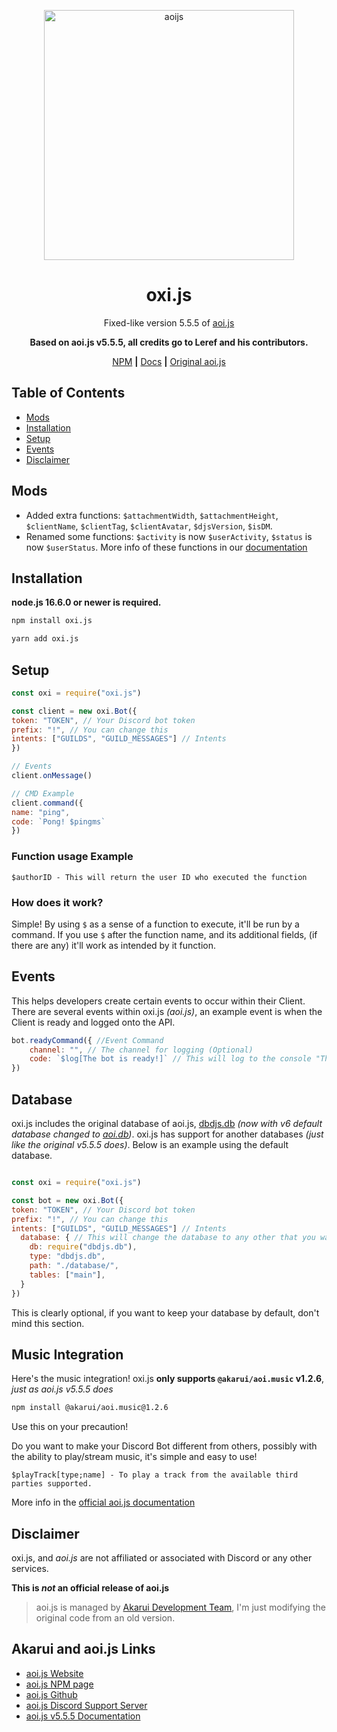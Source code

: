 <p align="center">
  <a href="https://aoi.js.org">
    <img width="400" src="https://github.com/aoijs/website/blob/master/assets/images/aoijs-new.png?raw=true" alt="aoijs">
  </a>
</p>

<h1 align="center">oxi.js</h1>

<div align="center">

Fixed-like version 5.5.5 of [aoi.js](https://www.npmjs.com/package/aoi.js)

**Based on aoi.js v5.5.5, all credits go to Leref and his contributors.**

[NPM](http://npmjs.org/package/oxi.js) **|** [Docs](https://oxtag4.gitbook.io/oxi.js-docs) **|** [Original aoi.js](https://npmjs.com/package/aoi.js)
    
</div>

## Table of Contents
- [Mods](#mods) 
- [Installation](#installation)
- [Setup](#setup)
- [Events](#events)
- [Disclaimer](#disclaimer)

## Mods

- Added extra functions: `$attachmentWidth`, `$attachmentHeight`, `$clientName`, `$clientTag`, `$clientAvatar`, `$djsVersion`, `$isDM`.
- Renamed some functions:
`$activity` is now `$userActivity`, `$status` is now `$userStatus`. More info of these functions in our [documentation](https://oxtag4.gitbook.io/oxi.js-docs)

## Installation

**node.js 16.6.0 or newer is required.**  


```bash
npm install oxi.js
```

```bash
yarn add oxi.js
```

## Setup

```javascript
const oxi = require("oxi.js")

const client = new oxi.Bot({
token: "TOKEN", // Your Discord bot token
prefix: "!", // You can change this
intents: ["GUILDS", "GUILD_MESSAGES"] // Intents
})

// Events
client.onMessage()

// CMD Example
client.command({
name: "ping",
code: `Pong! $pingms`
})
```

### Function usage Example

```
$authorID - This will return the user ID who executed the function
```

### How does it work?

Simple! By using `$` as a sense of a function to execute, it'll be run by a command.
If you use `$` after the function name, and its additional fields, (if there are any) it'll work as intended by it function.

## Events

This helps developers create certain events to occur within their Client. There are several events within oxi.js _(aoi.js)_, an example event is when the Client is ready and logged onto the API.

```javascript
bot.readyCommand({ //Event Command
    channel: "", // The channel for logging (Optional)
    code: `$log[The bot is ready!]` // This will log to the console "The bot is ready!"
})
```

## Database

oxi.js includes the original database of aoi.js, [dbdjs.db](https://npmjs.com/package/dbdjs.db) _(now with v6 default database changed to [aoi.db](https://npmjs.com/package/aoi.db))_. oxi.js has support for another databases _(just like the original v5.5.5 does)_. Below is an example using the default database.

```javascript

const oxi = require("oxi.js")

const bot = new oxi.Bot({
token: "TOKEN", // Your Discord bot token
prefix: "!", // You can change this
intents: ["GUILDS", "GUILD_MESSAGES"] // Intents
  database: { // This will change the database to any other that you want, not required!
    db: require("dbdjs.db"),
    type: "dbdjs.db",
    path: "./database/",
    tables: ["main"],
  }
})
```
This is clearly optional, if you want to keep your database by default, don't mind this section.

## Music Integration

Here's the music integration! oxi.js **only supports `@akarui/aoi.music` v1.2.6**, _just as aoi.js v5.5.5 does_
```bash
npm install @akarui/aoi.music@1.2.6
```
Use this on your precaution!

Do you want to make your Discord Bot different from others, possibly with the ability to play/stream music, it's simple and easy to use!

```
$playTrack[type;name] - To play a track from the available third parties supported. 
```
More info in the [official aoi.js documentation](https://aoi.js.org/5.5.5/docs/)


## Disclaimer
    
oxi.js, and _aoi.js_ are not affiliated or associated with Discord or any other services.

**This is _not_ an official release of aoi.js**

> aoi.js is managed by [Akarui Development Team](https://discord.gg/HMUfMXDQsV), I'm just modifying the original code from an old version.   
    
## Akarui and aoi.js Links
- [aoi.js Website](https://aoi.js.org)
- [aoi.js NPM page](https://www.npmjs.com/package/aoi.js)
- [aoi.js Github](https://github.com/AkaruiDevelopment/aoi.js)
- [aoi.js Discord Support Server](https://discord.gg/HMUfMXDQsV)
- [aoi.js v5.5.5 Documentation](https://aoi.js.org/5.5.5/docs/)
